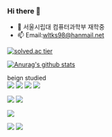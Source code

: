 ### Hi there 👋

<!--
**wltks98/wltks98** is a ✨ _special_ ✨ repository because its `README.md` (this file) appears on your GitHub profile.

Here are some ideas to get you started:

- 🔭 I’m currently working on ...
- 🌱 I’m currently learning ...
- 👯 I’m looking to collaborate on ...
- 🤔 I’m looking for help with ...
- 💬 Ask me about ...
- 📫 How to reach me: ...
- 😄 Pronouns: ...
- ⚡ Fun fact: ...
-->

- 🌱 서울시립대 컴퓨터과학부 재학중
- 📫 Email:wltks98@hanmail.net


[![solved.ac tier](http://mazassumnida.wtf/api/v2/generate_badge?boj=wltks98)](https://solved.ac/wltks98)

[![Anurag's github stats](https://github-readme-stats.vercel.app/api?username=wltks98&show_icons=true&theme=tokyonight)](https://github.com/wltks98/github-readme-stats)

beign studied </br>
<img src="https://img.shields.io/badge/C-A8B9CC?style=flat-square&logo=C&logoColor=white"/></a>
<img src="https://img.shields.io/badge/Java-007396?style=flat-square&logo=Java&logoColor=white"/></a>
<img src="https://img.shields.io/badge/Python-3776AB?style=flat-square&logo=Pythong&logoColor=white"/></a>
<img src="https://img.shields.io/badge/JavaScript-F7DF1E?style=flat-square&logo=JavaScript&logoColor=white"/></a> 


<img src="https://img.shields.io/badge/HTML5-E34F26?style=flat-square&logo=HTML5&logoColor=white"/></a> 
<img src="https://img.shields.io/badge/CSS3-1572B6?style=flat-square&logo=CSS3&logoColor=white"/></a>

<img src="https://img.shields.io/badge/Node.js-339933?style=flat-square&logo=Node.js&logoColor=white"/></a>

<img src="https://img.shields.io/badge/MongoDB-47A248?style=flat-square&logo=MongoDB&logoColor=white"/></a> 
<img src="https://img.shields.io/badge/MySQL-4479A1?style=flat-square&logo=MySQL&logoColor=white"/></a>

